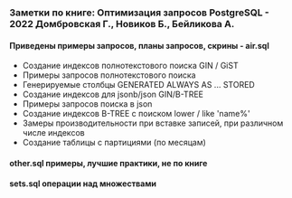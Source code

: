 ### Заметки по книге: Оптимизация запросов PostgreSQL - 2022 Домбровская Г., Новиков Б., Бейликова А.

#### Приведены примеры запросов, планы запросов, скрины - air.sql

- Создание индексов полнотекстового поиска GIN / GiST
- Примеры запросов полнотекстового поиска
- Генерируемые столбцы GENERATED ALWAYS AS ... STORED
- Создание индексов для jsonb/json GIN/B-TREE
- Примеры запросов поиска в json
- Создание индексов B-TREE с поиском lower / like 'name%'
- Замеры производительности при вставке записей, при различном числе индексов 
- Создание таблицы с партициями (по месяцам)

#### other.sql примеры, лучшие практики, не по книге

#### sets.sql операции над множествами 